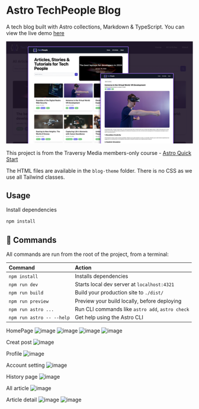 # Astro TechPeople Blog

A tech blog built with Astro collections, Markdown & TypeScript. You can view the live demo [here](https://astro-blog-flame.vercel.app/)

<img src="/public/images/screen.png" />

This project is from the Traversy Media members-only course - [Astro Quick Start](https://www.traversymedia.com/astro-quick-start)

The HTML files are available in the `blog-theme` folder. There is no CSS as we use all Tailwind classes.

## Usage

Install dependencies

```sh
npm install
```

## 🧞 Commands

All commands are run from the root of the project, from a terminal:

| Command                   | Action                                           |
| :------------------------ | :----------------------------------------------- |
| `npm install`             | Installs dependencies                            |
| `npm run dev`             | Starts local dev server at `localhost:4321`      |
| `npm run build`           | Build your production site to `./dist/`          |
| `npm run preview`         | Preview your build locally, before deploying     |
| `npm run astro ...`       | Run CLI commands like `astro add`, `astro check` |
| `npm run astro -- --help` | Get help using the Astro CLI                     |

HomePage
![image](https://github.com/user-attachments/assets/b4193b07-bfc9-4fe8-a580-58236a242f27)
![image](https://github.com/user-attachments/assets/235a51fb-cb85-4e18-9d76-b563457bb487)
![image](https://github.com/user-attachments/assets/b7671c89-faca-4112-89f4-c415c39441b0)
![image](https://github.com/user-attachments/assets/f5d403a6-6a73-43f0-aaa8-6df79a11612c)

Creat post
![image](https://github.com/user-attachments/assets/190a3391-c3e0-4e43-b044-3ec306dd5524)

Profile
![image](https://github.com/user-attachments/assets/b6995284-485f-4577-9834-2958f6880df7)

Account setting
![image](https://github.com/user-attachments/assets/c43409de-3018-4b68-8c89-ef77e24bc880)

History page
![image](https://github.com/user-attachments/assets/92d9b2fc-697f-4eae-bbb4-ac3961188e3d)

All article 
![image](https://github.com/user-attachments/assets/237d3d98-9f49-449e-b138-326d4c3246eb)

Article detail
![image](https://github.com/user-attachments/assets/6dd4e722-ea27-45f4-833c-16c717674e7b)
![image](https://github.com/user-attachments/assets/9d728ad7-da44-458a-b9a3-76d1b616315e)









